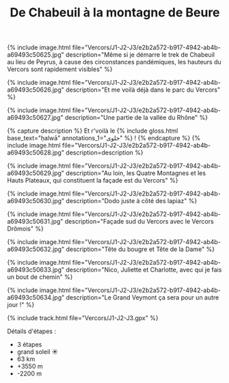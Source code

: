 ﻿---
title: "De Chabeuil à la montagne de Beure"
permalink: /Vercors/J1-J2-J3/
sidebar:
  nav: "vercors"
enable_tracks: true
---

{% include image.html file="Vercors/J1-J2-J3/e2b2a572-b917-4942-ab4b-a69493c50625.jpg" description="Même si je démarre le trek de Chabeuil au lieu de Peyrus, à cause des circonstances pandémiques, les hauteurs du Vercors sont rapidement visibles" %}

{% include image.html file="Vercors/J1-J2-J3/e2b2a572-b917-4942-ab4b-a69493c50626.jpg" description="Et me voilà déjà dans le parc du Vercors" %}

{% include image.html file="Vercors/J1-J2-J3/e2b2a572-b917-4942-ab4b-a69493c50627.jpg" description="Une partie de la vallée du Rhône" %}

{% capture description %}
Et r'voilà le {% include gloss.html base_text="ḥalwā" annotations_1="حلوى" %} !
{% endcapture %}
{% include image.html file="Vercors/J1-J2-J3/e2b2a572-b917-4942-ab4b-a69493c50628.jpg" description=description %}

{% include image.html file="Vercors/J1-J2-J3/e2b2a572-b917-4942-ab4b-a69493c50629.jpg" description="Au loin, les Quatre Montagnes et les Hauts Plateaux, qui constituent la façade est du Vercors" %}

{% include image.html file="Vercors/J1-J2-J3/e2b2a572-b917-4942-ab4b-a69493c50630.jpg" description="Dodo juste à côté des lapiaz" %}

{% include image.html file="Vercors/J1-J2-J3/e2b2a572-b917-4942-ab4b-a69493c50631.jpg" description="Façade sud du Vercors avec le Vercors Drômois" %}

{% include image.html file="Vercors/J1-J2-J3/e2b2a572-b917-4942-ab4b-a69493c50632.jpg" description="Tête du bougre et Tête de la Dame" %}

{% include image.html file="Vercors/J1-J2-J3/e2b2a572-b917-4942-ab4b-a69493c50633.jpg" description="Nico, Juliette et Charlotte, avec qui je fais un bout de chemin" %}

{% include image.html file="Vercors/J1-J2-J3/e2b2a572-b917-4942-ab4b-a69493c50634.jpg" description="Le Grand Veymont ça sera pour un autre jour !" %}

{% include track.html file="Vercors/J1-J2-J3.gpx" %}

Détails d'étapes :
* 3 étapes
* grand soleil :sunny:
* 63 km
* +3550 m
* -2200 m
